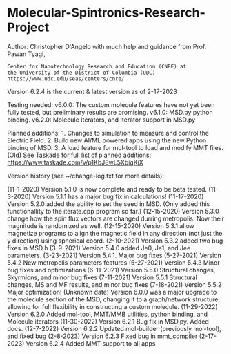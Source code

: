 # Molecular-Spintronics-Research-Project

Author: Christopher D'Angelo
	with much help and guidance from Prof. Pawan Tyagi,

	Center for Nanotechnology Research and Education (CNRE) at
	the University of the District of Columbia (UDC)
	https://www.udc.edu/seas/centers/cnre/


Version 6.2.4 is the current & latest version as of 2-17-2023


Testing needed:
	v6.0.0: The custom molecule features have not yet been fully tested, but preliminary results are promising.
	v6.1.0: MSD.py python binding.
	v6.2.0: Molecule Iterators, and Iterator support in MSD.py


Planned additions:
	1. Changes to simulation to measure and control the Electric Field.
	2. Build new AI/ML powered apps using the new Python binding of MSD.
	3. A load feature for mol-tool to load and modify MMT files.
	(Old) See Taskade for full list of planned additions: https://www.taskade.com/v/p1KbJ8wL5XbigKjX


Version history (see ~/change-log.txt for more details):

(11-1-2020) Version 5.1.0 is now complete and ready to be beta tested.
(11-3-2020) Version 5.1.1 has a major bug fix in calculations!
(11-17-2020) Version 5.2.0 added the ability to set the seed in MSD. (Only added this functionallity to the 	iterate.cpp program so far.) 
(12-15-2020) Version 5.3.0 change how the spin flux vectors are changed durring metropolis. Now their magnitude is randomized as well.
(12-15-2020) Version 5.3.1 allow magnetize programs to align the magnetic field in any direction (not just the y direction) using spherical coord.
(2-10-2021) Version 5.3.2 added two bug fixes in MSD.h
(3-9-2021) Version 5.4.0 added Je0, Je1, and Jee parameters.
(3-23-2021) Version 5.4.1. Major bug fixes
(5-27-2021) Version 5.4.2 New metropolis parameters features 
(5-27-2021) Version 5.4.3 Minor bug fixes and optimizations
(6-11-2021) Version 5.5.0 Structural changes, Skyrmions, and minor bug fixes
(7-11-2021) Version 5.5.1 Structural changes, MS and MF results, and minor bug fixes
(7-18-2021) Version 5.5.2 Major optimization! 
(Unknown date) Version 6.0.0 was a major upgrade to the molecule section of the MSD,
	changing it to a graph/network structure,
	allowing for full flexibility in constructing a custom molecule.
(11-29-2022) Version 6.2.0 Added mol-tool, MMT/MMB utilities, python binding, and Molecule iterators 
(11-30-2022) Version 6.2.1 Bug fix in MSD.py. Added docs.
(12-7-2022) Version 6.2.2 Updated mol-builder (previously mol-tool), and fixed bug
(2-8-2023) Version 6.2.3 Fixed bug in mmt_compiler
(2-17-2023) Version 6.2.4 Added MMT support to all apps
